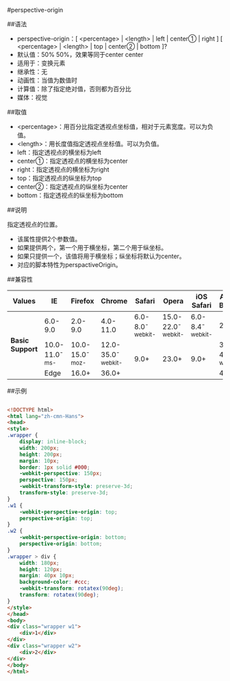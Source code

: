 #perspective-origin

##语法

- perspective-origin：[ &lt;percentage&gt; | &lt;length&gt; | left | center① | right ] [ &lt;percentage&gt; | &lt;length&gt; | top | center② | bottom ]?
- 默认值：50% 50%，效果等同于center center
- 适用于：变换元素
- 继承性：无
- 动画性：当值为数值时
- 计算值：除了指定绝对值，否则都为百分比
- 媒体：视觉


##取值

- &lt;percentage&gt;：用百分比指定透视点坐标值，相对于元素宽度。可以为负值。
- &lt;length&gt;：用长度值指定透视点坐标值。可以为负值。
- left：指定透视点的横坐标为left
- center①：指定透视点的横坐标为center
- right：指定透视点的横坐标为right
- top：指定透视点的纵坐标为top
- center②：指定透视点的纵坐标为center
- bottom：指定透视点的纵坐标为bottom


##说明

指定透视点的位置。

- 该属性提供2个参数值。
- 如果提供两个，第一个用于横坐标，第二个用于纵坐标。
- 如果只提供一个，该值将用于横坐标；纵坐标将默认为center。
- 对应的脚本特性为perspactiveOrigin。


##兼容性


<table class="compatible">
<thead>
	<tr>
		<th>Values</th>
		<th>IE</th>
		<th>Firefox</th>
		<th>Chrome</th>
		<th>Safari</th>
		<th>Opera</th>
		<th>iOS Safari</th>
		<th>Android Browser</th>
		<th>Android Chrome</th>
	</tr>
</thead>
<tbody>
	<tr>
		<td rowspan="3"><strong>Basic Support</strong></td>
		<td class="unsupport">6.0-9.0</td>
		<td class="unsupport">2.0-9.0</td>
		<td class="unsupport">4.0-11.0</td>
		<td class="support">6.0-8.0<sup class="fix">-webkit-</sup></td>
		<td class="support">15.0-22.0<sup class="fix">-webkit-</sup></td>
		<td class="support">6.0-8.4<sup class="fix">-webkit-</sup></td>
		<td class="unsupport">2.1-2.3</td>
		<td class="support">18.0-34.0<sup class="fix">-webkit-</sup></td>
	</tr>
	<tr>
		<td class="support">10.0-11.0<sup class="fix">-ms-</sup></td>
		<td class="support">10.0-15.0<sup class="fix">-moz-</sup></td>
		<td class="support">12.0-35.0<sup class="fix">-webkit-</sup></td>
		<td class="support" rowspan="2">9.0+</td>
		<td class="support" rowspan="2">23.0+</td>
		<td class="support" rowspan="2">9.0+</td>
		<td class="support">3.0-4.4.4<sup class="fix">-webkit-</sup></td>
		<td class="support" rowspan="2">35.0+</td>
	</tr>
	<tr>
		<td class="support">Edge</td>
		<td class="support">16.0+</td>
        <td class="support">36.0+</td>
        <td class="support">40.0+</td>
	</tr>
</tbody>
</table>




##示例

```html

<!DOCTYPE html>
<html lang="zh-cmn-Hans">
<head>
<style>
.wrapper {
    display: inline-block;
    width: 200px;
    height: 200px;
    margin: 10px;
    border: 1px solid #000;
    -webkit-perspective: 150px;
    perspective: 150px;
    -webkit-transform-style: preserve-3d;
    transform-style: preserve-3d;
}
.w1 {
    -webkit-perspective-origin: top;
    perspective-origin: top;
}
.w2 {
    -webkit-perspective-origin: bottom;
    perspective-origin: bottom;
}
.wrapper > div {
    width: 180px;
    height: 120px;
    margin: 40px 10px;
    background-color: #ccc;
    -webkit-transform: rotatex(90deg);
    transform: rotatex(90deg);
}
</style>
</head>
<body>
<div class="wrapper w1">
    <div>1</div>
</div>
<div class="wrapper w2">
    <div>2</div>
</div>
</body>
</html>

```
